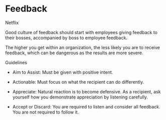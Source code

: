 # Feedback

Netflix

Good culture of feedback should start with employees giving feedback to their bosses, accompanied by boss to employee feedback.

The higher you get within an organization, the less likely you are to receive feedback, which can be dangerous as the results are more severe.

Guidelines

- Aim to Assist: Must be given with positive intent.

- Actionable: Must focus on what the recipient can do differently.

- Appreciate: Natural reaction is to become defensive. As a recipient, ask yourself how you demonstrate appreciation by listening carefully.

- Accept or Discard: You are required to listen and consider all feedback. You are not required to follow it.